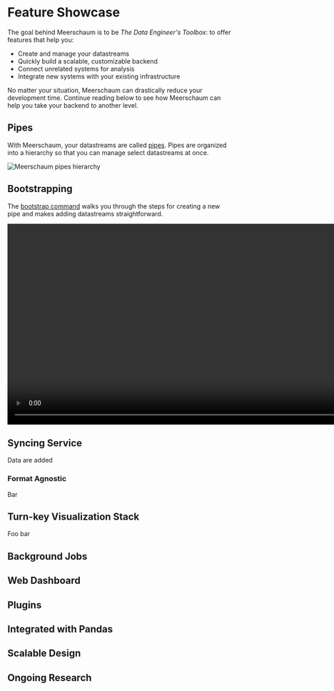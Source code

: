 # Feature Showcase

The goal behind Meerschaum is to be *The Data Engineer's Toolbox*: to offer features that help you:

- Create and manage your datastreams
- Quickly build a scalable, customizable backend
- Connect unrelated systems for analysis
- Integrate new systems with your existing infrastructure

No matter your situation, Meerschaum can drastically reduce your development time. Continue reading below to see how Meerschaum can help you take your backend to another level.

## Pipes

With Meerschaum, your datastreams are called [pipes](/reference/pipes/). Pipes are organized into a hierarchy so that you can manage select datastreams at once.

![Meerschaum pipes hierarchy](weather_pipes.png)

## Bootstrapping
The [bootstrap command](/get-started/bootstrapping-a-pipe/) walks you through the steps for creating a new pipe and makes adding datastreams straightforward.

<video autoplay loop muted height="450"><source type="video/webm" src="/assets/videos/bootstrap-pipe.webm"></video>

## Syncing Service

Data are added

### Format Agnostic

Bar

## Turn-key Visualization Stack

Foo bar

## Background Jobs

## Web Dashboard

## Plugins

## 


## Integrated with Pandas

## Scalable Design

## Ongoing Research

